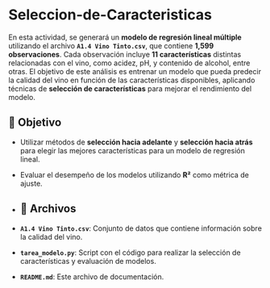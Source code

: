 # Seleccion-de-Caracteristicas

En esta actividad, se generará un **modelo de regresión lineal múltiple** utilizando el archivo **`A1.4 Vino Tinto.csv`**, que contiene **1,599 observaciones**.
Cada observación incluye **11 características** distintas relacionadas con el vino, como acidez, pH, y contenido de alcohol, entre otras. El objetivo de este análisis es entrenar 
un modelo que pueda predecir la calidad del vino en función de las características disponibles, aplicando técnicas de **selección de características** para mejorar el rendimiento del modelo.

## 🎯 Objetivo

- Utilizar métodos de **selección hacia adelante** y **selección hacia atrás** para elegir las mejores características para un modelo de regresión lineal.
- Evaluar el desempeño de los modelos utilizando **R²** como métrica de ajuste.

- ## 📂 Archivos

- **`A1.4 Vino Tinto.csv`**: Conjunto de datos que contiene información sobre la calidad del vino.
- **`tarea_modelo.py`**: Script con el código para realizar la selección de características y evaluación de modelos.
- **`README.md`**: Este archivo de documentación.

